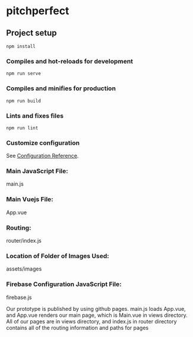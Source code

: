 # pitchperfect

## Project setup
```
npm install
```

### Compiles and hot-reloads for development
```
npm run serve
```

### Compiles and minifies for production
```
npm run build
```

### Lints and fixes files
```
npm run lint
```

### Customize configuration
See [Configuration Reference](https://cli.vuejs.org/config/).

### Main JavaScript File:
main.js 
### Main Vuejs File: 
App.vue
### Routing: 
router/index.js 
### Location of Folder of Images Used: 
assets/images
### Firebase Configuration JavaScript File: 
firebase.js 

Our prototype is published by using github pages. main.js loads App.vue, and App.vue renders our main page, which is Main.vue in views directory. All of our pages are in views directory, and index.js in router directory contains all of the routing information and paths for pages
